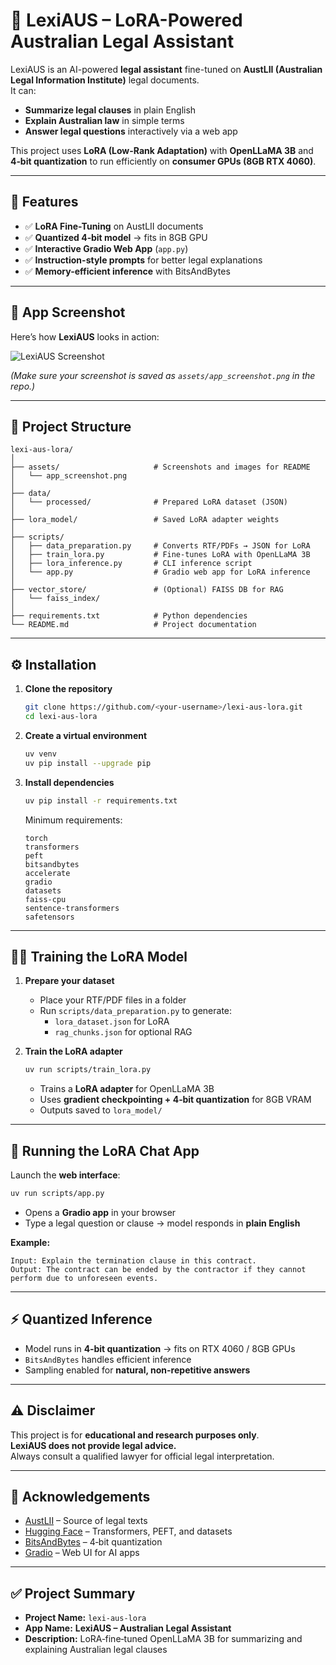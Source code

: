 # 📜 LexiAUS – LoRA-Powered Australian Legal Assistant

LexiAUS is an AI-powered **legal assistant** fine-tuned on **AustLII (Australian Legal Information Institute)** legal documents.  
It can:

- **Summarize legal clauses** in plain English  
- **Explain Australian law** in simple terms  
- **Answer legal questions** interactively via a web app  

This project uses **LoRA (Low-Rank Adaptation)** with **OpenLLaMA 3B** and **4‑bit quantization** to run efficiently on **consumer GPUs (8GB RTX 4060)**.

---

## 🚀 Features

- ✅ **LoRA Fine-Tuning** on AustLII documents  
- ✅ **Quantized 4‑bit model** → fits in 8GB GPU  
- ✅ **Interactive Gradio Web App** (`app.py`)  
- ✅ **Instruction-style prompts** for better legal explanations  
- ✅ **Memory-efficient inference** with BitsAndBytes  

---

## 📸 App Screenshot

Here’s how **LexiAUS** looks in action:

![LexiAUS Screenshot](assets/app_screenshot.png)

*(Make sure your screenshot is saved as `assets/app_screenshot.png` in the repo.)*

---

## 📂 Project Structure

```
lexi-aus-lora/
│
├── assets/                     # Screenshots and images for README
│   └── app_screenshot.png
│
├── data/
│   └── processed/              # Prepared LoRA dataset (JSON)
│
├── lora_model/                 # Saved LoRA adapter weights
│
├── scripts/
│   ├── data_preparation.py     # Converts RTF/PDFs → JSON for LoRA
│   ├── train_lora.py           # Fine-tunes LoRA with OpenLLaMA 3B
│   ├── lora_inference.py       # CLI inference script
│   └── app.py                  # Gradio web app for LoRA inference
│
├── vector_store/               # (Optional) FAISS DB for RAG
│   └── faiss_index/
│
├── requirements.txt            # Python dependencies
└── README.md                   # Project documentation
```

---

## ⚙️ Installation

1. **Clone the repository**
   ```bash
   git clone https://github.com/<your-username>/lexi-aus-lora.git
   cd lexi-aus-lora
   ```

2. **Create a virtual environment**
   ```bash
   uv venv
   uv pip install --upgrade pip
   ```

3. **Install dependencies**
   ```bash
   uv pip install -r requirements.txt
   ```

   Minimum requirements:
   ```
   torch
   transformers
   peft
   bitsandbytes
   accelerate
   gradio
   datasets
   faiss-cpu
   sentence-transformers
   safetensors
   ```

---

## 🏋️‍♂️ Training the LoRA Model

1. **Prepare your dataset**
   - Place your RTF/PDF files in a folder  
   - Run `scripts/data_preparation.py` to generate:
     - `lora_dataset.json` for LoRA  
     - `rag_chunks.json` for optional RAG  

2. **Train the LoRA adapter**
   ```bash
   uv run scripts/train_lora.py
   ```
   - Trains a **LoRA adapter** for OpenLLaMA 3B  
   - Uses **gradient checkpointing + 4‑bit quantization** for 8GB VRAM  
   - Outputs saved to `lora_model/`  

---

## 💬 Running the LoRA Chat App

Launch the **web interface**:

```bash
uv run scripts/app.py
```

- Opens a **Gradio app** in your browser  
- Type a legal question or clause → model responds in **plain English**  

**Example:**
```
Input: Explain the termination clause in this contract.
Output: The contract can be ended by the contractor if they cannot perform due to unforeseen events.
```

---

## ⚡ Quantized Inference

- Model runs in **4‑bit quantization** → fits on RTX 4060 / 8GB GPUs  
- `BitsAndBytes` handles efficient inference  
- Sampling enabled for **natural, non-repetitive answers**

---

## ⚠️ Disclaimer

This project is for **educational and research purposes only**.  
**LexiAUS does not provide legal advice.**  
Always consult a qualified lawyer for official legal interpretation.

---

## 🌟 Acknowledgements

- [AustLII](https://www.austlii.edu.au/) – Source of legal texts  
- [Hugging Face](https://huggingface.co/) – Transformers, PEFT, and datasets  
- [BitsAndBytes](https://github.com/TimDettmers/bitsandbytes) – 4‑bit quantization  
- [Gradio](https://gradio.app/) – Web UI for AI apps  

---

## ✅ Project Summary

- **Project Name:** `lexi-aus-lora`  
- **App Name:** **LexiAUS – Australian Legal Assistant**  
- **Description:** LoRA‑fine‑tuned OpenLLaMA 3B for summarizing and explaining Australian legal clauses  

